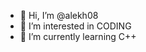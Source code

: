 - 👋 Hi, I’m @alekh08
- 👀 I’m interested in CODING
- 🌱 I’m currently learning C++
<!---
alekh08/alekh08 is a ✨ special ✨ repository because its `README.md` (this file) appears on your GitHub profile.
You can click the Preview link to take a look at your changes.
--->
